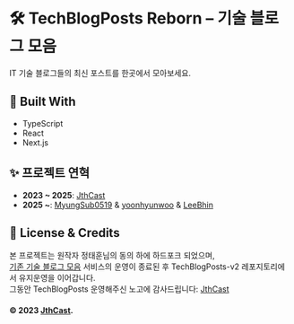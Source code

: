 # 🛠️ TechBlogPosts Reborn – 기술 블로그 모음

IT 기술 블로그들의 최신 포스트를 한곳에서 모아보세요.

## 🔧 Built With

- TypeScript
- React
- Next.js

## ✨ 프로젝트 연혁

- **2023 ~ 2025**: [JthCast](https://jthcast.dev)
- **2025 ~**: [MyungSub0519](https://github.com/MyungSub0519) & [yoonhyunwoo](https://github.com/yoonhyunwoo) & [LeeBhin](https://github.com/LeeBhin)

## 📄 License & Credits

본 프로젝트는 원작자 정태훈님의 동의 하에 하드포크 되었으며, </br>[기존 기술 블로그 모음](https://github.com/jthcast/techblogposts) 서비스의 운영이 종료된 후 TechBlogPosts-v2 레포지토리에서 유지운영을 이어갑니다.</br>
그동안 TechBlogPosts 운영해주신 노고에 감사드립니다: [JthCast](https://jthcast.dev)

#### © 2023 [JthCast](https://jthcast.dev).
